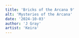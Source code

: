 ```yaml
---
title: 'Bricks of the Arcana 9'
alt: 'Mysteries of the Arcana'
date: '2024-10-03'
author: 'J Gray'
artist: 'Keira'
---
```

